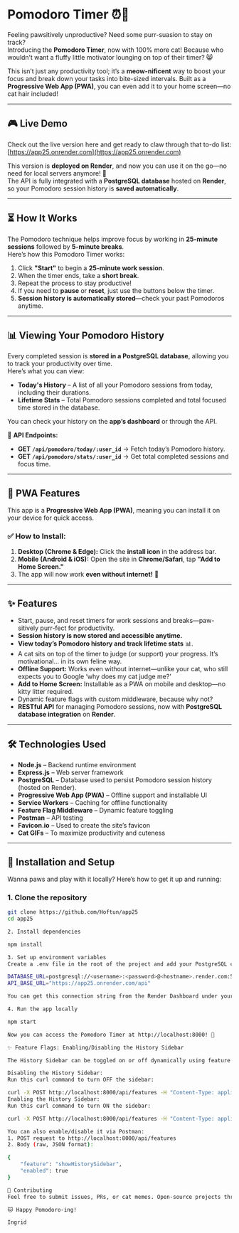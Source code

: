 # Pomodoro Timer ⏰🐾 

Feeling pawsitively unproductive? Need some purr-suasion to stay on track?  
Introducing the **Pomodoro Timer**, now with 100% more cat! Because who wouldn’t want a fluffy little motivator lounging on top of their timer? 😸

This isn’t just any productivity tool; it’s a **meow-nificent** way to boost your focus and break down your tasks into bite-sized intervals. Built as a **Progressive Web App (PWA)**, you can even add it to your home screen—no cat hair included!

---

## 🎮 Live Demo  
Check out the live version here and get ready to claw through that to-do list:  
[https://app25.onrender.com](https://app25.onrender.com)  

This version is **deployed on Render**, and now you can use it on the go—no need for local servers anymore! 🎉  
The API is fully integrated with a **PostgreSQL database** hosted on **Render**, so your Pomodoro session history is **saved automatically**.

---

## ⏳ How It Works  
The Pomodoro technique helps improve focus by working in **25-minute sessions** followed by **5-minute breaks**.  
Here’s how this Pomodoro Timer works:  

1. Click **"Start"** to begin a **25-minute work session**.  
2. When the timer ends, take a **short break**.  
3. Repeat the process to stay productive!  
4. If you need to **pause** or **reset**, just use the buttons below the timer.  
5. **Session history is automatically stored**—check your past Pomodoros anytime.  

---

## 📊 Viewing Your Pomodoro History  
Every completed session is **stored in a PostgreSQL database**, allowing you to track your productivity over time.  
Here’s what you can view:  
- **Today's History** – A list of all your Pomodoro sessions from today, including their durations.  
- **Lifetime Stats** – Total Pomodoro sessions completed and total focused time stored in the database.  

You can check your history on the **app’s dashboard** or through the API.  

📌 **API Endpoints:**  
- **GET `/api/pomodoro/today/:user_id`** → Fetch today’s Pomodoro history.  
- **GET `/api/pomodoro/stats/:user_id`** → Get total completed sessions and focus time.  

---

## 📱 PWA Features  
This app is a **Progressive Web App (PWA)**, meaning you can install it on your device for quick access.  

### ✅ How to Install:  
1. **Desktop (Chrome & Edge):** Click the **install icon** in the address bar.  
2. **Mobile (Android & iOS):** Open the site in **Chrome/Safari**, tap **"Add to Home Screen."**  
3. The app will now work **even without internet!** 🎉  

---

## ✨ Features  
- Start, pause, and reset timers for work sessions and breaks—paw-sitively purr-fect for productivity.  
- **Session history is now stored and accessible anytime.**  
- **View today’s Pomodoro history and track lifetime stats** 📊.  
- A cat sits on top of the timer to judge (or support) your progress. It’s motivational... in its own feline way.  
- **Offline Support:** Works even without internet—unlike your cat, who still expects you to Google ‘why does my cat judge me?’  
- **Add to Home Screen:** Installable as a PWA on mobile and desktop—no kitty litter required.  
- Dynamic feature flags with custom middleware, because why not?  
- **RESTful API** for managing Pomodoro sessions, now with **PostgreSQL database integration** on **Render**.  

---

## 🛠️ Technologies Used  
- **Node.js** – Backend runtime environment  
- **Express.js** – Web server framework  
- **PostgreSQL** – Database used to persist Pomodoro session history (hosted on Render).  
- **Progressive Web App (PWA)** – Offline support and installable UI  
- **Service Workers** – Caching for offline functionality  
- **Feature Flag Middleware** – Dynamic feature toggling  
- **Postman** – API testing  
- **Favicon.io** – Used to create the site’s favicon  
- **Cat GIFs** – To maximize productivity and cuteness  

---

## 🚀 Installation and Setup  
Wanna paws and play with it locally? Here’s how to get it up and running:

### 1. Clone the repository  
```bash
git clone https://github.com/Hoftun/app25
cd app25

2. Install dependencies

npm install

3. Set up environment variables
Create a .env file in the root of the project and add your PostgreSQL connection string from Render:

DATABASE_URL=postgresql://<username>:<password>@<hostname>.render.com:5432/<database_name>
API_BASE_URL="https://app25.onrender.com/api"

You can get this connection string from the Render Dashboard under your PostgreSQL service.

4. Run the app locally

npm start

Now you can access the Pomodoro Timer at http://localhost:8000! 🎉

✨ Feature Flags: Enabling/Disabling the History Sidebar

The History Sidebar can be toggled on or off dynamically using feature flags via the API. Here’s how to change its state:

Disabling the History Sidebar:
Run this curl command to turn OFF the sidebar:

curl -X POST http://localhost:8000/api/features -H "Content-Type: application/json" -d '{"feature": "showHistorySidebar", "enabled": false}'
Enabling the History Sidebar:
Run this curl command to turn ON the sidebar:

curl -X POST http://localhost:8000/api/features -H "Content-Type: application/json" -d '{"feature": "showHistorySidebar", "enabled": true}'

You can also enable/disable it via Postman:
1. POST request to http://localhost:8000/api/features
2. Body (raw, JSON format):

{
    "feature": "showHistorySidebar",
    "enabled": true
}

🐾 Contributing
Feel free to submit issues, PRs, or cat memes. Open-source projects thrive on collaboration!

🐱 Happy Pomodoro-ing!

Ingrid